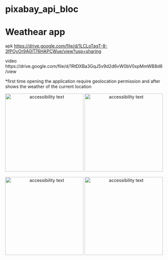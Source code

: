 # pixabay_api_bloc
# Weathear app
apk https://drive.google.com/file/d/1LCLoTagT-8-3fPOyOr9A0lT76HAPCWue/view?usp=sharing
<p align="left">
video     https://drive.google.com/file/d/1RtDXBa3GqJ5v9d2d6vW0bV0xpMmWB8d6/view
    
</p>
*first time opening the application require geolocation permission and after shows the weather of the current location

<p align="center">
    <img src="https://raw.githubusercontent.com/Liyafar27/homePC/master/Screenshot_20211126-080440.png" width="250" alt="accessibility text">  
    <img src="https://raw.githubusercontent.com/Liyafar27/homePC/master/Screenshot_20211126-080451.png" width="250" alt="accessibility text">

 <p align="center">
    <img src="https://raw.githubusercontent.com/Liyafar27/homePC/master/Screenshot_20211126-080303.png" width="250" alt="accessibility text">  
    <img src="https://raw.githubusercontent.com/Liyafar27/homePC/master/Screenshot_20211126-080312.png" width="250" alt="accessibility text">
</p>
